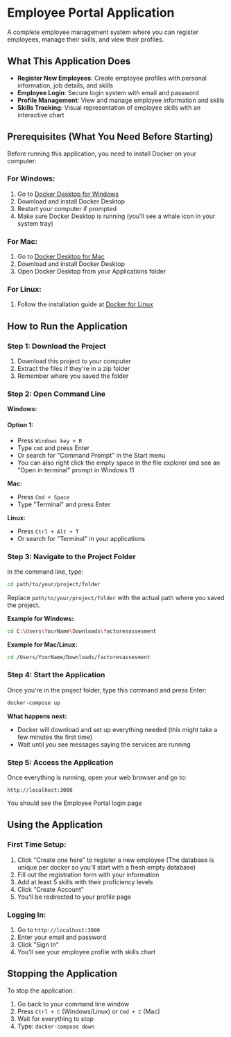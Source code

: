 # Employee Portal Application

A complete employee management system where you can register employees, manage their skills, and view their profiles.

## What This Application Does

- **Register New Employees**: Create employee profiles with personal information, job details, and skills
- **Employee Login**: Secure login system with email and password
- **Profile Management**: View and manage employee information and skills
- **Skills Tracking**: Visual representation of employee skills with an interactive chart

## Prerequisites (What You Need Before Starting)

Before running this application, you need to install Docker on your computer:

### For Windows:
1. Go to [Docker Desktop for Windows](https://www.docker.com/products/docker-desktop/)
2. Download and install Docker Desktop
3. Restart your computer if prompted
4. Make sure Docker Desktop is running (you'll see a whale icon in your system tray)

### For Mac:
1. Go to [Docker Desktop for Mac](https://www.docker.com/products/docker-desktop/)
2. Download and install Docker Desktop
3. Open Docker Desktop from your Applications folder

### For Linux:
1. Follow the installation guide at [Docker for Linux](https://docs.docker.com/engine/install/)

## How to Run the Application

### Step 1: Download the Project
1. Download this project to your computer
2. Extract the files if they're in a zip folder
3. Remember where you saved the folder

### Step 2: Open Command Line
**Windows:**
#### Option 1:
- Press `Windows key + R`
- Type `cmd` and press Enter
- Or search for "Command Prompt" in the Start menu
- You can also right click the empty space in the file explorer and see an "Open in terminal" prompt in Windows 11

**Mac:**
- Press `Cmd + Space`
- Type "Terminal" and press Enter

**Linux:**
- Press `Ctrl + Alt + T`
- Or search for "Terminal" in your applications

### Step 3: Navigate to the Project Folder
In the command line, type:
```bash
cd path/to/your/project/folder
```
Replace `path/to/your/project/folder` with the actual path where you saved the project.

**Example for Windows:**
```bash
cd C:\Users\YourName\Downloads\factoresassesment
```

**Example for Mac/Linux:**
```bash
cd /Users/YourName/Downloads/factoresassesment
```

### Step 4: Start the Application
Once you're in the project folder, type this command and press Enter:
```bash
docker-compose up
```

**What happens next:**
- Docker will download and set up everything needed (this might take a few minutes the first time)
- Wait until you see messages saying the services are running

### Step 5: Access the Application
Once everything is running, open your web browser and go to:
```
http://localhost:3000
```

You should see the Employee Portal login page

## Using the Application

### First Time Setup:
1. Click "Create one here" to register a new employee (The database is unique per docker so you'll start with a fresh empty database)
2. Fill out the registration form with your information
3. Add at least 5 skills with their proficiency levels
4. Click "Create Account"
5. You'll be redirected to your profile page

### Logging In:
1. Go to `http://localhost:3000`
2. Enter your email and password
3. Click "Sign In"
4. You'll see your employee profile with skills chart

## Stopping the Application

To stop the application:
1. Go back to your command line window
2. Press `Ctrl + C` (Windows/Linux) or `Cmd + C` (Mac)
3. Wait for everything to stop
4. Type: `docker-compose down`